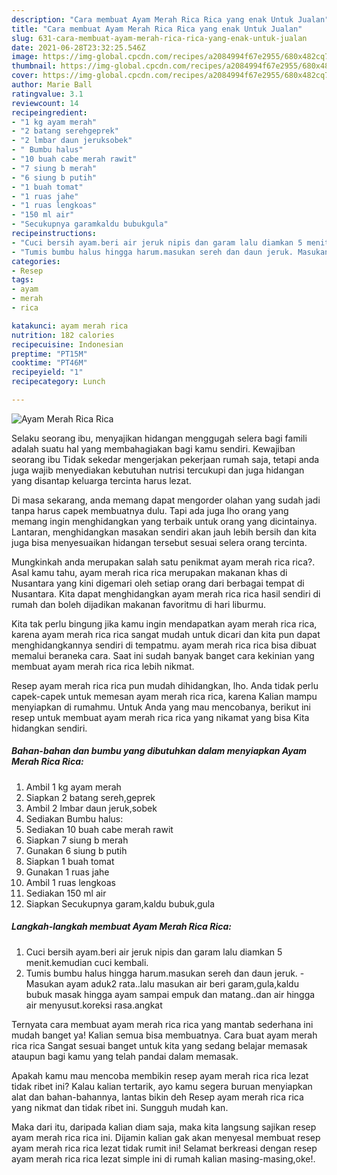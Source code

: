 ```yaml
---
description: "Cara membuat Ayam Merah Rica Rica yang enak Untuk Jualan"
title: "Cara membuat Ayam Merah Rica Rica yang enak Untuk Jualan"
slug: 631-cara-membuat-ayam-merah-rica-rica-yang-enak-untuk-jualan
date: 2021-06-28T23:32:25.546Z
image: https://img-global.cpcdn.com/recipes/a2084994f67e2955/680x482cq70/ayam-merah-rica-rica-foto-resep-utama.jpg
thumbnail: https://img-global.cpcdn.com/recipes/a2084994f67e2955/680x482cq70/ayam-merah-rica-rica-foto-resep-utama.jpg
cover: https://img-global.cpcdn.com/recipes/a2084994f67e2955/680x482cq70/ayam-merah-rica-rica-foto-resep-utama.jpg
author: Marie Ball
ratingvalue: 3.1
reviewcount: 14
recipeingredient:
- "1 kg ayam merah"
- "2 batang serehgeprek"
- "2 lmbar daun jeruksobek"
- " Bumbu halus"
- "10 buah cabe merah rawit"
- "7 siung b merah"
- "6 siung b putih"
- "1 buah tomat"
- "1 ruas jahe"
- "1 ruas lengkoas"
- "150 ml air"
- "Secukupnya garamkaldu bubukgula"
recipeinstructions:
- "Cuci bersih ayam.beri air jeruk nipis dan garam lalu diamkan 5 menit.kemudian cuci kembali."
- "Tumis bumbu halus hingga harum.masukan sereh dan daun jeruk. Masukan ayam aduk2 rata..lalu masukan air beri garam,gula,kaldu bubuk masak hingga ayam sampai empuk dan matang..dan air hingga air menyusut.koreksi rasa.angkat"
categories:
- Resep
tags:
- ayam
- merah
- rica

katakunci: ayam merah rica 
nutrition: 182 calories
recipecuisine: Indonesian
preptime: "PT15M"
cooktime: "PT46M"
recipeyield: "1"
recipecategory: Lunch

---
```



![Ayam Merah Rica Rica](https://img-global.cpcdn.com/recipes/a2084994f67e2955/680x482cq70/ayam-merah-rica-rica-foto-resep-utama.jpg)

Selaku seorang ibu, menyajikan hidangan menggugah selera bagi famili adalah suatu hal yang membahagiakan bagi kamu sendiri. Kewajiban seorang ibu Tidak sekedar mengerjakan pekerjaan rumah saja, tetapi anda juga wajib menyediakan kebutuhan nutrisi tercukupi dan juga hidangan yang disantap keluarga tercinta harus lezat.

Di masa  sekarang, anda memang dapat mengorder olahan yang sudah jadi tanpa harus capek membuatnya dulu. Tapi ada juga lho orang yang memang ingin menghidangkan yang terbaik untuk orang yang dicintainya. Lantaran, menghidangkan masakan sendiri akan jauh lebih bersih dan kita juga bisa menyesuaikan hidangan tersebut sesuai selera orang tercinta. 



Mungkinkah anda merupakan salah satu penikmat ayam merah rica rica?. Asal kamu tahu, ayam merah rica rica merupakan makanan khas di Nusantara yang kini digemari oleh setiap orang dari berbagai tempat di Nusantara. Kita dapat menghidangkan ayam merah rica rica hasil sendiri di rumah dan boleh dijadikan makanan favoritmu di hari liburmu.

Kita tak perlu bingung jika kamu ingin mendapatkan ayam merah rica rica, karena ayam merah rica rica sangat mudah untuk dicari dan kita pun dapat menghidangkannya sendiri di tempatmu. ayam merah rica rica bisa dibuat memalui beraneka cara. Saat ini sudah banyak banget cara kekinian yang membuat ayam merah rica rica lebih nikmat.

Resep ayam merah rica rica pun mudah dihidangkan, lho. Anda tidak perlu capek-capek untuk memesan ayam merah rica rica, karena Kalian mampu menyiapkan di rumahmu. Untuk Anda yang mau mencobanya, berikut ini resep untuk membuat ayam merah rica rica yang nikamat yang bisa Kita hidangkan sendiri.

<!--inarticleads1-->

##### Bahan-bahan dan bumbu yang dibutuhkan dalam menyiapkan Ayam Merah Rica Rica:

1. Ambil 1 kg ayam merah
1. Siapkan 2 batang sereh,geprek
1. Ambil 2 lmbar daun jeruk,sobek
1. Sediakan  Bumbu halus:
1. Sediakan 10 buah cabe merah rawit
1. Siapkan 7 siung b merah
1. Gunakan 6 siung b putih
1. Siapkan 1 buah tomat
1. Gunakan 1 ruas jahe
1. Ambil 1 ruas lengkoas
1. Sediakan 150 ml air
1. Siapkan Secukupnya garam,kaldu bubuk,gula




<!--inarticleads2-->

##### Langkah-langkah membuat Ayam Merah Rica Rica:

1. Cuci bersih ayam.beri air jeruk nipis dan garam lalu diamkan 5 menit.kemudian cuci kembali.
1. Tumis bumbu halus hingga harum.masukan sereh dan daun jeruk. - Masukan ayam aduk2 rata..lalu masukan air beri garam,gula,kaldu bubuk masak hingga ayam sampai empuk dan matang..dan air hingga air menyusut.koreksi rasa.angkat




Ternyata cara membuat ayam merah rica rica yang mantab sederhana ini mudah banget ya! Kalian semua bisa membuatnya. Cara buat ayam merah rica rica Sangat sesuai banget untuk kita yang sedang belajar memasak ataupun bagi kamu yang telah pandai dalam memasak.

Apakah kamu mau mencoba membikin resep ayam merah rica rica lezat tidak ribet ini? Kalau kalian tertarik, ayo kamu segera buruan menyiapkan alat dan bahan-bahannya, lantas bikin deh Resep ayam merah rica rica yang nikmat dan tidak ribet ini. Sungguh mudah kan. 

Maka dari itu, daripada kalian diam saja, maka kita langsung sajikan resep ayam merah rica rica ini. Dijamin kalian gak akan menyesal membuat resep ayam merah rica rica lezat tidak rumit ini! Selamat berkreasi dengan resep ayam merah rica rica lezat simple ini di rumah kalian masing-masing,oke!.

